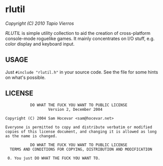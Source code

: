 rlutil
======
_Copyright (C) 2010 Tapio Vierros_
 
_RLUTIL_ is simple utility collection to aid the creation of cross-platform console-mode roguelike games. It mainly concentrates on I/O stuff, e.g. color display and keyboard input.

## USAGE ##
Just `#include "rlutil.h"` in your source code. See the file for some hints on what's possible.

## LICENSE ##

               DO WHAT THE FUCK YOU WANT TO PUBLIC LICENSE
                       Version 2, December 2004

    Copyright (C) 2004 Sam Hocevar <sam@hocevar.net>

    Everyone is permitted to copy and distribute verbatim or modified
    copies of this license document, and changing it is allowed as long
    as the name is changed.

               DO WHAT THE FUCK YOU WANT TO PUBLIC LICENSE
      TERMS AND CONDITIONS FOR COPYING, DISTRIBUTION AND MODIFICATION

     0. You just DO WHAT THE FUCK YOU WANT TO.
